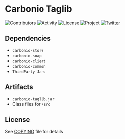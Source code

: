 # Carbonio Taglib

![Contributors](https://img.shields.io/github/contributors/zextras/carbonio-taglib "Contributors")
![Activity](https://img.shields.io/github/commit-activity/m/zextras/carbonio-taglib "Activity") ![License](https://img.shields.io/badge/license-AGPL%203-green
"License")
![Project](https://img.shields.io/badge/project-carbonio-informational
"Project")
[![Twitter](https://img.shields.io/twitter/url/https/twitter.com/zextras.svg?style=social&label=Follow%20%40zextras)](https://twitter.com/zextras)

## Dependencies

- `carbonio-store`
- `carbonio-soap`
- `carbonio-client`
- `carbonio-common`
- `ThirdParty Jars`

## Artifacts

- `carbonio-taglib.jar`
- Class files for `/src`

## License

See [COPYING](COPYING) file for details
